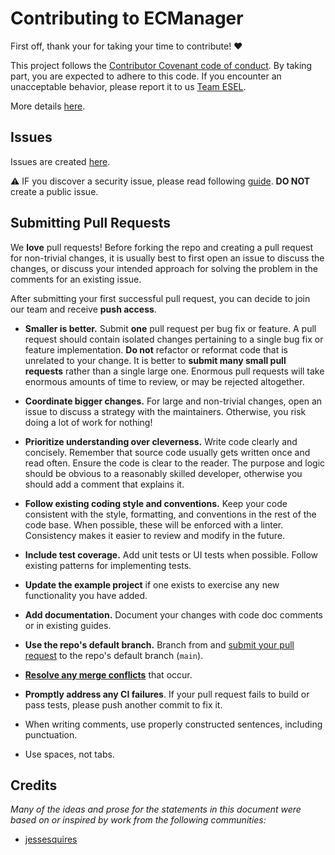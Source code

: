 # Contributing to ECManager

First off, thank your for taking your time to contribute! :heart:

This project follows the [Contributor Covenant code of conduct](https://www.contributor-covenant.org/).
By taking part, you are expected to adhere to this code. If you encounter
an unacceptable behavior, please report it to us
[Team ESEL](mailto:compliance@esel.dev).

More details [here](./CODE_OF_CONDUCT.md).

## Issues

Issues are created [here](https://github.com/ESELdevelopment/ecmanager/issues/new).

:warning: IF you discover a security issue, please read
following [guide](./SECURITY.md). **DO NOT** create a public
issue.

## Submitting Pull Requests

We **love** pull requests! Before forking the repo and 
creating a pull request for non-trivial changes, it 
is usually best to first open an issue to discuss the
changes, or discuss your intended approach for solving the 
problem in the comments for an existing issue.

After submitting your first successful pull request, you can
decide to join our team and receive **push access**.

- **Smaller is better.** Submit **one** pull request per bug fix or feature. A pull request should contain isolated changes pertaining to a single bug fix or feature implementation. **Do not** refactor or reformat code that is unrelated to your change. It is better to **submit many small pull requests** rather than a single large one. Enormous pull requests will take enormous amounts of time to review, or may be rejected altogether. 

- **Coordinate bigger changes.** For large and non-trivial changes, open an issue to discuss a strategy with the maintainers. Otherwise, you risk doing a lot of work for nothing!

- **Prioritize understanding over cleverness.** Write code clearly and concisely. Remember that source code usually gets written once and read often. Ensure the code is clear to the reader. The purpose and logic should be obvious to a reasonably skilled developer, otherwise you should add a comment that explains it.

- **Follow existing coding style and conventions.** Keep your code consistent with the style, formatting, and conventions in the rest of the code base. When possible, these will be enforced with a linter. Consistency makes it easier to review and modify in the future.

- **Include test coverage.** Add unit tests or UI tests when possible. Follow existing patterns for implementing tests.

- **Update the example project** if one exists to exercise any new functionality you have added.

- **Add documentation.** Document your changes with code doc comments or in existing guides.

- **Use the repo's default branch.** Branch from and [submit your pull request](https://help.github.com/en/github/collaborating-with-issues-and-pull-requests/creating-a-pull-request-from-a-fork) to the repo's default branch (`main`).

- **[Resolve any merge conflicts](https://help.github.com/en/github/collaborating-with-issues-and-pull-requests/resolving-a-merge-conflict-on-github)** that occur.

- **Promptly address any CI failures**. If your pull request fails to build or pass tests, please push another commit to fix it. 

- When writing comments, use properly constructed sentences, including punctuation.

- Use spaces, not tabs.

## Credits

*Many of the ideas and prose for the statements in this document were based on or inspired by work from the following communities:*

- [jessesquires](https://github.com/jessesquires/.github/blob/main/CONTRIBUTING.md#repeat-submitting-pull-requests)
